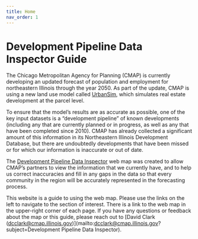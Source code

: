 ```yaml
---
title: Home
nav_order: 1
---
```


# Development Pipeline Data Inspector Guide

The Chicago Metropolitan Agency for Planning (CMAP) is currently developing an updated forecast of population and employment for northeastern Illinois through the year 2050. As part of the update, CMAP is using a new land use model called [UrbanSim](https://urbansim.com/urbansim), which simulates real estate development at the parcel level.

To ensure that the model’s results are as accurate as possible, one of the key input datasets is a “development pipeline” of known developments (including any that are currently planned or in progress, as well as any that have been completed since 2010). CMAP has already collected a significant amount of this information in its Northeastern Illinois Development Database, but there are undoubtedly developments that have been missed or for which our information is inaccurate or out of date.

The [Development Pipeline Data Inspector](https://cmapgis.maps.arcgis.com/apps/webappviewer/index.html?id=c5566f8d5db34d8da9c1cd839ce13d28) web map was created to allow CMAP’s partners to view the information that we currently have, and to help us correct inaccuracies and fill in any gaps in the data so that every community in the region will be accurately represented in the forecasting process.

This website is a guide to using the web map. Please use the links on the left to navigate to the section of interest. There is a link to the web map in the upper-right corner of each page. If you have any questions or feedback about the map or this guide, please reach out to [David Clark (dcclark@cmap.illinois.gov)](mailto:dcclark@cmap.illinois.gov?subject=Development Pipeline Data Inspector).
